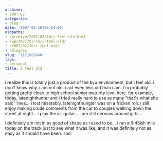 ```yaml
---
archive:
- 2007-02
categories:
- blog
date: '2007-02-16T06:54:00'
oldpaths:
- /archive/2007/02/16/i-feel-old.html
- /wp/2007/02/16/i-feel-old/
- /2007/02/16/i-feel-old/
- /blog/65
slug: '1171608840'
tags:
- personal
title: i feel old
---
```


i realize this is totally just a product of the byu environment, but
i feel old. i don't know why. i am not old. i act even less old than i am.
i'm probably getting pretty close to high school senior maturity level
here. for example, today, latenighthunter and i tried really hard to use
as many "that's what she said" lines... i lost miserably. latenighthungter
was on a fricken roll. i still enjoy making crude comments from the car to
couples walking down the street at night... i play the air guitar... i am
still nervous around girls...

i definitely am not in as good of shape as i used to be... i ran a 6:45ish
mile today on the track just to see what it was like, and it was
definitely not as easy as it should have been. sad.

